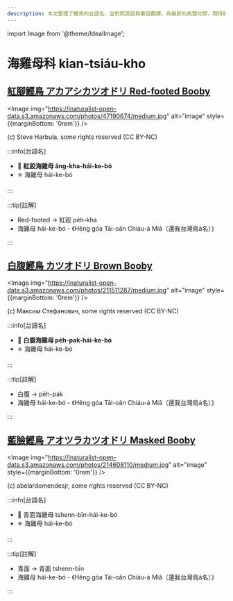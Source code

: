 ```yaml
---
description: 本文整理了鰹鳥的台語名，並對照英語與華語翻譯，與最新的鳥類分類，期待能夠供未來的台語鳥類圖鑑當作參考
---
```


import Image from '@theme/IdealImage';

# 海雞母科 kian-tsiáu-kho

## [紅腳鰹鳥 アカアシカツオドリ Red-footed Booby](https://ebird.org/species/refboo)

<Image img="https://inaturalist-open-data.s3.amazonaws.com/photos/47190674/medium.jpg" alt="image" style={{marginBottom: '0rem'}} />

<div className="image-caption">
(c) Steve Harbula, some rights reserved (CC BY-NC)
</div>

:::info[台語名]

- 🎯 **紅跤海雞母 âng-kha-hái-ke-bó**
- ✳️ 海雞母 hái-ke-bó

:::

:::tip[註解]

- Red-footed -> 紅跤 pe̍h-kha
- 海雞母 hái-ke-bó - 《Hêng góa Tâi-oân Chiáu-á Miâ（還我台灣鳥á名）》

:::

## [白腹鰹鳥 カツオドリ Brown Booby](https://ebird.org/species/brnboo)

<Image img="https://inaturalist-open-data.s3.amazonaws.com/photos/211511287/medium.jpg" alt="image" style={{marginBottom: '0rem'}} />

<div className="image-caption">
(c) Максим Стефанович, some rights reserved (CC BY-NC)
</div>

:::info[台語名]

- 🎯 **白腹海雞母 pe̍h-pak-hái-ke-bó**
- ✳️ 海雞母 hái-ke-bó

:::

:::tip[註解]

- 白腹 -> pe̍h-pak
- 海雞母 hái-ke-bó - 《Hêng góa Tâi-oân Chiáu-á Miâ（還我台灣鳥á名）》

:::

## [藍臉鰹鳥 アオツラカツオドリ Masked Booby](https://ebird.org/species/masboo)

<Image img="https://inaturalist-open-data.s3.amazonaws.com/photos/214608110/medium.jpg" alt="image" style={{marginBottom: '0rem'}} />

<div className="image-caption">
(c) abelardomendesjr, some rights reserved (CC BY-NC)
</div>

:::info[台語名]

- 🎯 青面海雞母 tshenn-bīn-hái-ke-bó
- ✳️ 海雞母 hái-ke-bó

:::

:::tip[註解]

- 青面 -> 青面 tshenn-bīn
- 海雞母 hái-ke-bó - 《Hêng góa Tâi-oân Chiáu-á Miâ（還我台灣鳥á名）》

:::
